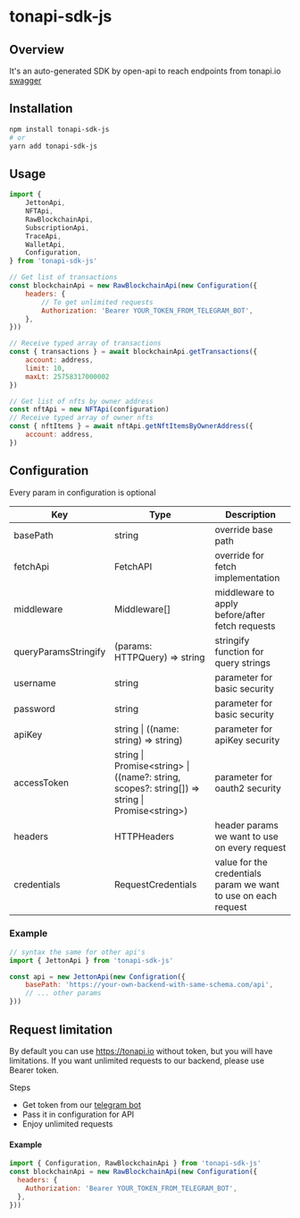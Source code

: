 # tonapi-sdk-js

## Overview
It's an auto-generated SDK by open-api to reach endpoints from tonapi.io
[swagger](https://tonapi.io/docs)

## Installation

```sh
npm install tonapi-sdk-js
# or
yarn add tonapi-sdk-js
```

## Usage

```js
import {
    JettonApi,
    NFTApi,
    RawBlockchainApi,
    SubscriptionApi,
    TraceApi,
    WalletApi,
    Configuration,
} from 'tonapi-sdk-js'

// Get list of transactions
const blockchainApi = new RawBlockchainApi(new Configuration({
    headers: {
        // To get unlimited requests
        Authorization: 'Bearer YOUR_TOKEN_FROM_TELEGRAM_BOT',
    },
}))

// Receive typed array of transactions
const { transactions } = await blockchainApi.getTransactions({
    account: address,
    limit: 10,
    maxLt: 25758317000002
})

// Get list of nfts by owner address
const nftApi = new NFTApi(configuration)
// Receive typed array of owner nfts
const { nftItems } = await nftApi.getNftItemsByOwnerAddress({
    account: address,
})
```

## Configuration

Every param in configuration is optional

| Key | Type | Description |
| --- | ---- | ----------- |
| basePath | string | override base path |
| fetchApi | FetchAPI | override for fetch implementation |
| middleware | Middleware[] | middleware to apply before/after fetch requests |
| queryParamsStringify | (params: HTTPQuery) => string | stringify function for query strings |
| username | string | parameter for basic security |
| password | string | parameter for basic security |
| apiKey | string \| ((name: string) => string) | parameter for apiKey security |
| accessToken | string \| Promise\<string\> \| ((name?: string, scopes?: string[]) => string \| Promise\<string\>) | parameter for oauth2 security |
| headers | HTTPHeaders | header params we want to use on every request |
| credentials | RequestCredentials | value for the credentials param we want to use on each request |

### Example

```js
// syntax the same for other api's
import { JettonApi } from 'tonapi-sdk-js'

const api = new JettonApi(new Configration({
    basePath: 'https://your-own-backend-with-same-schema.com/api',
    // ... other params
}))
```

## Request limitation
By default you can use https://tonapi.io without token, but you will have limitations.
If you want unlimited requests to our backend, please use Bearer token.

Steps
* Get token from our [telegram bot](https://t.me/tonapi_bot)
* Pass it in configuration for API
* Enjoy unlimited requests

#### Example

```js
import { Configuration, RawBlockchainApi } from 'tonapi-sdk-js'
const blockchainApi = new RawBlockchainApi(new Configuration({
  headers: {
    Authorization: 'Bearer YOUR_TOKEN_FROM_TELEGRAM_BOT',
  },
}))
```
